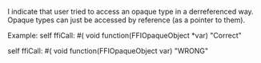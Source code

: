 I indicate that user tried to access an opaque type in a derreferenced way.
Opaque types can just be accessed by reference (as a pointer to them). 

Example:
self ffiCall: #( void function(FFIOpaqueObject  *var)  "Correct"

self ffiCall: #( void function(FFIOpaqueObject  var)  "WRONG"

